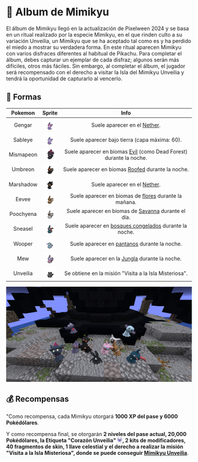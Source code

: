 # 🎃 Album de Mimikyu

El álbum de Mimikyu llegó en la actualización de Pixelween 2024 y se basa en un ritual realizado por la especie Mimikyu, en el que rinden culto a su variación Unveilia, un Mimikyu que se ha aceptado tal como es y ha perdido el miedo a mostrar su verdadera forma. En este ritual aparecen Mimikyu con varios disfraces diferentes al habitual de Pikachu. Para completar el álbum, debes capturar un ejemplar de cada disfraz; algunos serán más difíciles, otros más fáciles. Sin embargo, al completar el álbum, el jugador será recompensado con el derecho a visitar la Isla del Mimikyu Unveilia y tendrá la oportunidad de capturarlo al vencerlo.

## 👻 Formas

|Pokemon|Sprite|Info|
|:-----:|:----:|:--:|
| Gengar |![Gengar](../../images/funciones/album/mimikyu/mimigengar_sp.png)| Suele aparecer en el [Nether](https://pixelmonmod.com/wiki/Nether). |
| Sableye |![Sableye](../../images/funciones/album/mimikyu/mimisableye_sp.png)| Suele aparecer bajo tierra (capa máxima: 60). |
| Mismapeon |![Mismapeon](../../images/funciones/album/mimikyu/mimismapeon_sp.png)| Suele aparecer en biomas [Evil](https://pixelmonmod.com/wiki/Evil) (como Dead Forest) durante la noche. |
| Umbreon |![Umbreon](../../images/funciones/album/mimikyu/mimiumbreon_sp.png)| Suele aparecer en biomas [Roofed](https://pixelmonmod.com/wiki/Roofed_Forest) durante la noche. |
| Marshadow |![Marshadow](../../images/funciones/album/mimikyu/mimimarshadow_sp.png)| Suele aparecer en el [Nether](https://pixelmonmod.com/wiki/Nether). |
| Eevee |![Eevee](../../images/funciones/album/mimikyu/mimieevee_sp.png)| Suele aparecer en biomas de [flores](https://pixelmonmod.com/wiki/Flower_Forest) durante la mañana. |
| Poochyena |![Poochyena](../../images/funciones/album/mimikyu/mimipoochyena_sp.png)| Suele aparecer en biomas de [Savanna](https://pixelmonmod.com/wiki/Savanna) durante el día. |
| Sneasel |![Sneasel](../../images/funciones/album/mimikyu/mimisneasel_sp.png)| Suele aparecer en [bosques congelados](https://pixelmonmod.com/wiki/Freezing_Forests) durante la noche. |
| Wooper |![Wooper](../../images/funciones/album/mimikyu/mimiwooper_sp.png)| Suele aparecer en [pantanos](https://pixelmonmod.com/wiki/Swampland) durante la noche. |
| Mew |![Mew](../../images/funciones/album/mimikyu/mimimew_sp.png)| Suele aparecer en la [Jungla](https://pixelmonmod.com/wiki/jungle) durante la noche. |
| Unveilia |![Unveilia](../../images/funciones/album/mimikyu/mimiunveilia-sp.png)| Se obtiene en la misión "Visita a la Isla Misteriosa". |

<div style="text-align: center">
<img src="../../images/funciones/album/mimikyu/modelos.png"
alt="Mimikyu">
</div>

## 💰 Recompensas

"Como recompensa, cada Mimikyu otorgará **1000 XP del pase y 6000 Pokédólares**.

Y como recompensa final, se otorgarán **2 niveles del pase actual, 20,000 Pokédólares, la Etiqueta "Corazón Unveilia" ![Corazón Unveilia](../../images/tags/corazonunveilia.png), 2 kits de modificadores, 40 fragmentos de skin, 1 llave celestial y el derecho a realizar la misión "Visita a la Isla Misteriosa", donde se puede conseguir [Mimikyu Unveilia](../../pokemon/pixelween-2024/album-mimikyu-unveilia.md)**.
